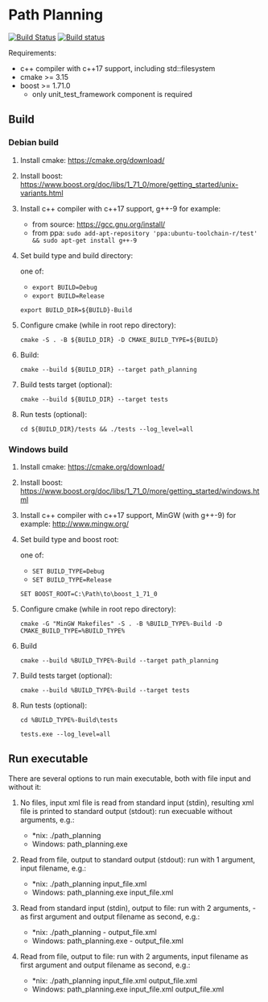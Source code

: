 # Path Planning

[![Build Status](https://travis-ci.com/packedbread/pathplanning.svg?branch=master)](https://travis-ci.com/packedbread/pathplanning)
[![Build status](https://ci.appveyor.com/api/projects/status/94tqu36hlpy5i23d/branch/master?svg=true)](https://ci.appveyor.com/project/packedbread/pathplanning/branch/master)

Requirements:
- c++ compiler with c++17 support, including std::filesystem
- cmake >= 3.15
- boost >= 1.71.0
  - only unit_test_framework component is required

## Build
### Debian build
1. Install cmake: https://cmake.org/download/

2. Install boost: https://www.boost.org/doc/libs/1_71_0/more/getting_started/unix-variants.html

3. Install c++ compiler with c++17 support, g++-9 for example:

    - from source: https://gcc.gnu.org/install/
    - from ppa: `sudo add-apt-repository 'ppa:ubuntu-toolchain-r/test' && sudo apt-get install g++-9`

4. Set build type and build directory:

    one of:
    - `export BUILD=Debug`
    - `export BUILD=Release`
    
    `export BUILD_DIR=${BUILD}-Build`

4. Configure cmake (while in root repo directory):

    `cmake -S . -B ${BUILD_DIR} -D CMAKE_BUILD_TYPE=${BUILD}`

5. Build:

    `cmake --build ${BUILD_DIR} --target path_planning`

6. Build tests target (optional):

    `cmake --build ${BUILD_DIR} --target tests`

7. Run tests (optional):

    `cd ${BUILD_DIR}/tests && ./tests --log_level=all`

### Windows build
1. Install cmake: https://cmake.org/download/

2. Install boost: https://www.boost.org/doc/libs/1_71_0/more/getting_started/windows.html

3. Install c++ compiler with c++17 support, MinGW (with g++-9) for example: http://www.mingw.org/

4. Set build type and boost root:

    one of:
    - `SET BUILD_TYPE=Debug`
    - `SET BUILD_TYPE=Release`
    
    `SET BOOST_ROOT=C:\Path\to\boost_1_71_0`

5. Configure cmake (while in root repo directory):
    
    `cmake -G "MinGW Makefiles" -S . -B %BUILD_TYPE%-Build -D CMAKE_BUILD_TYPE=%BUILD_TYPE%`
    
6. Build

    `cmake --build %BUILD_TYPE%-Build --target path_planning`

7. Build tests target (optional):

    `cmake --build %BUILD_TYPE%-Build --target tests`

8. Run tests (optional):

    `cd %BUILD_TYPE%-Build\tests`
    
    `tests.exe --log_level=all`


## Run executable
There are several options to run main executable, both with file input and without it:

1. No files, input xml file is read from standard input (stdin), resulting xml file is printed to standard output (stdout): run execuable without arguments, e.g.:

    - \*nix: ./path_planning
    - Windows: path_planning.exe

2. Read from file, output to standard output (stdout): run with 1 argument, input filename, e.g.:

    - \*nix: ./path_planning input_file.xml
    - Windows: path_planning.exe input_file.xml

3. Read from standard input (stdin), output to file: run with 2 arguments, - as first argument and output filename as second, e.g.:

    - \*nix: ./path_planning - output_file.xml
    - Windows: path_planning.exe - output_file.xml

4. Read from file, output to file: run with 2 arguments, input filename as first argument and output filename as second, e.g.:

    - \*nix: ./path_planning input_file.xml output_file.xml
    - Windows: path_planning.exe input_file.xml output_file.xml
